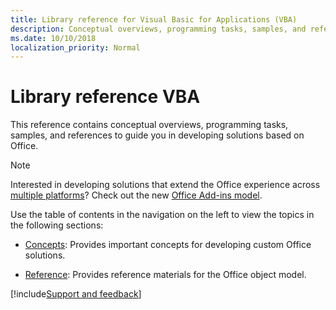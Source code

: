 ```yaml
---
title: Library reference for Visual Basic for Applications (VBA)
description: Conceptual overviews, programming tasks, samples, and references to guide you in developing solutions based on Office. 
ms.date: 10/10/2018 
localization_priority: Normal
---
```


# Library reference VBA

This reference contains conceptual overviews, programming tasks, samples, and references to guide you in developing solutions based on Office. 

> [!NOTE] 
> Interested in developing solutions that extend the Office experience across [multiple platforms](https://docs.microsoft.com/office/dev/add-ins/overview/office-add-in-availability)? Check out the new [Office Add-ins model](https://docs.microsoft.com/office/dev/add-ins/overview/office-add-ins).

Use the table of contents in the navigation on the left to view the topics in the following sections:
    
- [Concepts](../../Library-Reference/Concepts/concepts-object-library-reference-for-office.md): Provides important concepts for developing custom Office solutions.
    
- [Reference](library-reference/reference-object-library-reference-for-office.md): Provides reference materials for the Office object model.

[!include[Support and feedback](~/includes/feedback-boilerplate.md)]
